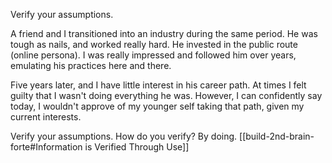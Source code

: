 Verify your assumptions.

A friend and I transitioned into an industry during the same period. He was tough as nails, and worked really hard. He invested in the public route (online persona). I was really impressed and followed him over years, emulating his practices here and there.

Five years later, and I have little interest in his career path. At times I felt guilty that I wasn't doing  everything he was. However, I can confidently say today, I wouldn't approve of my younger self taking that path, given my current interests.

Verify your assumptions. How do you verify? By doing. [[build-2nd-brain-forte#Information is Verified Through Use]]

[//begin]: # "Autogenerated link references for markdown compatibility"
[build-2nd-brain-forte#Express: Show Your Work]: books/build-2nd-brain-forte "Building a Second Brain"
[//end]: # "Autogenerated link references"
